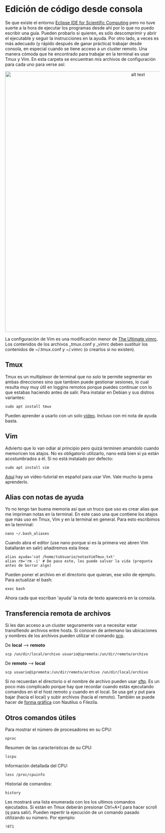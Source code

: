 # Edición de código desde consola

Se que existe el entorno [Eclipse IDE for Scientific Computing](https://www.eclipse.org/downloads/packages/release/2020-06/r/eclipse-ide-scientific-computing) pero no tuve suerte a la hora de ejecutar los programas desde ahí por lo que no puedo escribir una guía. Pueden probarlo si quieren, es sólo descomprimir y abrir el ejecutable y seguir la instrucciones en la ayuda. Por otro lado, a veces es más adecuado (y rápido después de ganar práctica) trabajar desde consola, en especial cuando se tiene acceso a un cluster remoto. Una manera cómoda que he encontrado para trabajar en la terminal es usar Tmux y Vim. En esta carpeta se encuentran mis archivos de configuración para cada uno para verse así:

<p align="center">
<img src="https://4.bp.blogspot.com/-0awjnbltYlc/XwKC5hZxDfI/AAAAAAAACW4/7UmWVscpbfMfJ_neJuoxm3CjCtAObs6PwCLcBGAsYHQ/s1600/Captura%2Bde%2Bpantalla%2Bde%2B2020-07-05%2B20-47-58.png" alt="alt text" width="850">
</p>

La configuración de Vim es una modificación menor de [The Ultimate vimrc](https://github.com/amix/vimrc). Los contenidos de los archivos _tmux.conf y _vimrc deben sustituir los contenidos de ~/.tmux.conf y ~/.vimrc (o crearlos si no existen).

## Tmux
Tmux es un multiplexor de terminal que no solo te permite segmentar en ambas direcciones sino que tambien puede gestionar sesiones, lo cual resulta muy muy útil en loggins remotos porque puedes continuar con lo que estabas haciendo antes de salir. Para instalar en Debian y sus distros variantes:
```
sudo apt install tmux
```
Pueden aprender a usarlo con un solo [vídeo](https://www.youtube.com/watch?v=vwRxelWEuFE). Incluso con mi nota de ayuda basta.
## Vim
Advierto que lo van odiar al principio pero quizá terminen amandolo cuando memoricen los atajos. No es obligatorio utilizarlo, nano está bien si ya están acostumbrados a él. Si no está instalado por defecto:
```
sudo apt install vim
```
[Aquí](https://www.youtube.com/watch?v=iWo1cDGlNDI) hay un video-tutorial en español para usar Vim. Vale mucho la pena aprenderlo.

## Alias con notas de ayuda
Yo no tengo tan buena memoria así que un truco que uso es crear alias que me impriman notas en la terminal. En este caso una que contiene los atajos que más uso en Tmux, Vim y en la terminal en general. Para esto escribimos en la temrinal:
```
nano ~/.bash_aliases
```
Cuando abra el editor (use nano porque si es la primera vez abren Vim batallarán en salir) añadiremos esta línea:

```
alias ayuda='cat /home/tuUsuario/notasVimTmux.txt'
alias rm='rm -i' # De paso este, les puede salvar la vida (pregunta antes de borrar algo)
```
Pueden poner el archivo en el directorio que quieran, ese sólo de ejemplo. Para actualizar el bash:
```
exec bash
```
Ahora cada que escriban 'ayuda' la nota de texto aparecerá en la consola.

## Transferencia remota de archivos

Si les dan acceso a un cluster seguramente van a necesitar estar transifiendo archivos entre hosts. Si conocen de antemano las ubicaciones y nombres de los archivos pueden utilizar el comando [scp](http://www.hypexr.org/linux_scp_help.php).

De **local** --> **remoto**
```
scp /un/dir/local/archivo usuario@ipremota:/un/dir/remoto/archivo
```
De **remoto** --> **local**
```
scp usuario@ipremota:/un/dir/remoto/archivo /un/dir/local/archivo
```
Si no recuerdan el directorio o el nombre de archivo pueden usar [sftp](https://www.blog.binaria.uno/2019/05/20/como-usar-sftp-para-transferir-archivos-forma-segura/). Es un poco más complicado porque hay que recordar cuando estás ejecutando comandos en el el host remoto y cuando en el local. Se usa get y put para bajar (hacía el local) y subir archivos (hacía el remoto). También se puede hacer de [forma gráfica](http://www.ubuntufacil.com/2013/12/sftp-transferencia-de-archivos-segura-mediante-ssh/) con Nautilus o Filezila.

## Otros comandos útiles
Para mostrar el número de procesadores en su CPU:
```
nproc
```
Resumen de las caracteristicas de su CPU:
```
lscpu
```

Información detallada del CPU:
```
less /proc/cpuinfo
```

Historial de comandos:
```
history
```
Les mostrará una lista enumerada con los los ultimos comandos ejecutados. Si están en Tmux deberán presionar Ctrl+A+\[ para hacer scroll (q para salir). Pueden repertir la ejecución de un comando pasado útilizando su número. Por ejemplo:
```
!871
```
